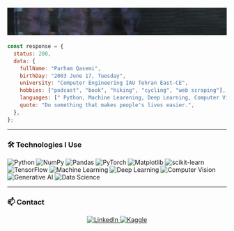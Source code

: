 ![head](https://github.com/parham-qasemi/parham-qasemi/blob/main/welcome-ezgif.com-video-to-gif-converter.gif?raw=true)

```javascript
const response = {
  status: 200,
  data: {
    fullName: "Parham Qasemi",
    birthDay: "2003 June 17, Tuesday",
    university: "Computer Engineering IAU Tehran East-CE",
    hobbies: ["podcast", "book", "hiking", "cycling", "web scraping"],
    languages: [" Python, Machine Learening, Deep Learning, Computer Vision, Data Science, ..."],
    quote: "Do something that makes people's lives easier.",
  },
};
```
---

### 🛠 Technologies I Use


![Python](https://img.shields.io/badge/python-3670A0?style=for-the-badge&logo=python&logoColor=ffdd54)
![NumPy](https://img.shields.io/badge/numpy-%23013243.svg?style=for-the-badge&logo=numpy&logoColor=white)
![Pandas](https://img.shields.io/badge/pandas-%23150458.svg?style=for-the-badge&logo=pandas&logoColor=white)
![PyTorch](https://img.shields.io/badge/PyTorch-%23EE4C2C.svg?style=for-the-badge&logo=PyTorch&logoColor=white)
![Matplotlib](https://img.shields.io/badge/Matplotlib-%23ffffff.svg?style=for-the-badge&logo=Matplotlib&logoColor=black)
![scikit-learn](https://img.shields.io/badge/scikit--learn-%23F7931E.svg?style=for-the-badge&logo=scikit-learn&logoColor=white)
![TensorFlow](https://img.shields.io/badge/TensorFlow-%23FF6F00.svg?style=for-the-badge&logo=TensorFlow&logoColor=white)
![Machine Learning](https://img.shields.io/badge/Machine%20Learning-blue?style=for-the-badge&logo=python&logoColor=white)
![Deep Learning](https://img.shields.io/badge/Deep%20Learning-006d77?style=for-the-badge&logo=tensorflow&logoColor=white)
![Computer Vision](https://img.shields.io/badge/Computer%20Vision-014f86?style=for-the-badge&logo=opencv&logoColor=white)
![Generative AI](https://img.shields.io/badge/Generative%20AI-0077b6?style=for-the-badge&logo=openai&logoColor=white)
![Data Science](https://img.shields.io/badge/Data%20Science-00b4d8?style=for-the-badge&logo=pandas&logoColor=white)

---
### 📫 Contact

<p align="center">
  <a href="https://www.linkedin.com/in/parham-qasemi" target="_blank">
    <img src="https://img.shields.io/badge/LinkedIn-0A66C2?style=for-the-badge&logo=linkedin&logoColor=white" alt="LinkedIn" />
  </a>
  <a href="https://www.kaggle.com/parhamqasemi" target="_blank">
    <img src="https://img.shields.io/badge/Kaggle-20BEFF?style=for-the-badge&logo=kaggle&logoColor=white" alt="Kaggle" />
  </a>
  </p>







